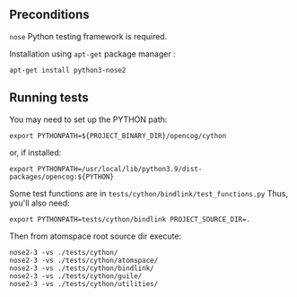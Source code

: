 
## Preconditions

```nose``` Python testing framework is required.

Installation using ```apt-get``` package manager :
```
apt-get install python3-nose2
```

## Running tests

You may need to set up the PYTHON path:
```
export PYTHONPATH=${PROJECT_BINARY_DIR}/opencog/cython
```
or, if installed:
```
export PYTHONPATH=/usr/local/lib/python3.9/dist-packages/opencog:${PYTHON}
```

Some test functions are in `tests/cython/bindlink/test_functions.py`
Thus, you'll also need:
```
export PYTHONPATH=tests/cython/bindlink PROJECT_SOURCE_DIR=.
```

Then from atomspace root source dir execute:

```
nose2-3 -vs ./tests/cython/
nose2-3 -vs ./tests/cython/atomspace/
nose2-3 -vs ./tests/cython/bindlink/
nose2-3 -vs ./tests/cython/guile/
nose2-3 -vs ./tests/cython/utilities/
```
